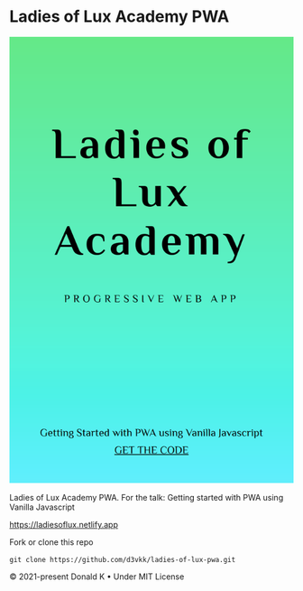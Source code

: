 # Ladies of Lux Academy PWA

![Ladies of Lux Academy PWA](https://github.com/d3vkk/ladies-of-lux-pwa/blob/master/ladiesoflux.netlify.app.png)

Ladies of Lux Academy PWA. For the talk: Getting started with PWA using Vanilla Javascript

https://ladiesoflux.netlify.app

Fork or clone this repo
```
git clone https://github.com/d3vkk/ladies-of-lux-pwa.git
```

© 2021-present Donald K • Under MIT License
